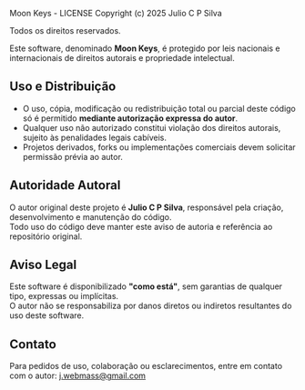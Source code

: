 Moon Keys - LICENSE
Copyright (c) 2025 Julio C P Silva

Todos os direitos reservados.

Este software, denominado **Moon Keys**, é protegido por leis nacionais e internacionais de direitos autorais e propriedade intelectual.  

## Uso e Distribuição
- O uso, cópia, modificação ou redistribuição total ou parcial deste código só é permitido **mediante autorização expressa do autor**.  
- Qualquer uso não autorizado constitui violação dos direitos autorais, sujeito às penalidades legais cabíveis.  
- Projetos derivados, forks ou implementações comerciais devem solicitar permissão prévia ao autor.

## Autoridade Autoral
O autor original deste projeto é **Julio C P Silva**, responsável pela criação, desenvolvimento e manutenção do código.  
Todo uso do código deve manter este aviso de autoria e referência ao repositório original.

## Aviso Legal
Este software é disponibilizado **"como está"**, sem garantias de qualquer tipo, expressas ou implícitas.  
O autor não se responsabiliza por danos diretos ou indiretos resultantes do uso deste software.

## Contato
Para pedidos de uso, colaboração ou esclarecimentos, entre em contato com o autor:
j.webmass@gmail.com

